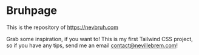 # Bruhpage

This is the repository of https://nevbruh.com

Grab some inspiration, if you want to!
This is my first Tailwind CSS project, so if you have any tips, send me an email contact@nevillebrem.com!
